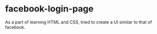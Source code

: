 # facebook-login-page

As a part of learning HTML and CSS, tried to create a UI similar to that of facebook.
